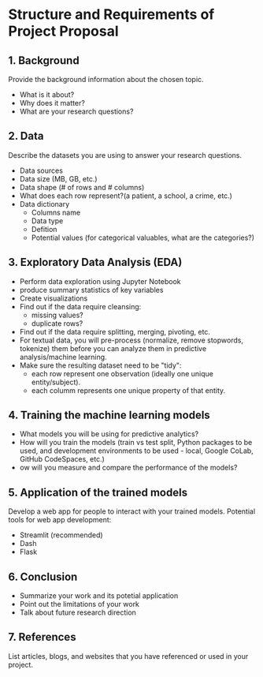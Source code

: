 # Structure and Requirements of Project Proposal

## 1. Background

Provide the background information about the chosen topic.

- What is it about? 
- Why does it matter? 
- What are your research questions?

## 2. Data 

Describe the datasets you are using to answer your research questions.

- Data sources
- Data size (MB, GB, etc.)
- Data shape (# of rows and # columns)
- What does each row represent?(a patient, a school, a crime, etc.) 
- Data dictionary
  - Columns name
  - Data type
  - Defition
  - Potential values (for categorical valuables, what are the categories?)

## 3. Exploratory Data Analysis (EDA)

- Perform data exploration using Jupyter Notebook
- produce summary statistics of key variables
- Create visualizations
- Find out if the data require cleansing:
  - missing values?
  - duplicate rows? 
- Find out if the data require splitting, merging, pivoting, etc.
- For textual data, you will pre-process (normalize, remove stopwords, tokenize) them before you can analyze them in predictive analysis/machine learning.
- Make sure the resulting dataset need to be "tidy":
  - each row represent one observation (ideally one unique entity/subject).
  - each columm represents one unique property of that entity. 

## 4. Training the machine learning models 

- What models you will be using for predictive analytics?
- How will you train the models (train vs test split, Python packages to be used, and development environments to be used - local, Google CoLab, GitHub CodeSpaces, etc.)
- ow will you measure and compare the performance of the models?

## 5. Application of the trained models

Develop a web app for people to interact with your trained models. Potential tools for web app development:

- Streamlit (recommended)
- Dash
- Flask

## 6. Conclusion

- Summarize your work and its potetial application
- Point out the limitations of your work
- Talk about future research direction

## 7. References 

List articles, blogs, and websites that you have referenced or used in your project.
